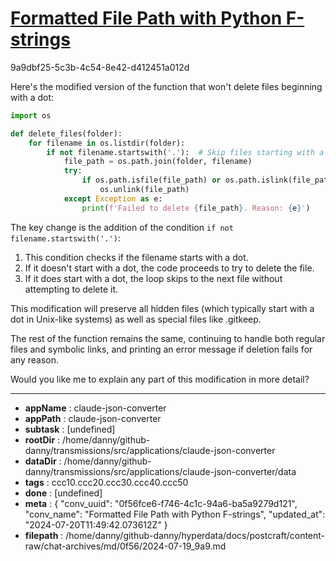 # [Formatted File Path with Python F-strings](https://claude.ai/chat/0f56fce6-f746-4c1c-94a6-ba5a9279d121)

9a9dbf25-5c3b-4c54-8e42-d412451a012d

 Here's the modified version of the function that won't delete files beginning with a dot:

```python
import os

def delete_files(folder):
    for filename in os.listdir(folder):
        if not filename.startswith('.'):  # Skip files starting with a dot
            file_path = os.path.join(folder, filename)
            try:
                if os.path.isfile(file_path) or os.path.islink(file_path):
                    os.unlink(file_path)
            except Exception as e:
                print(f'Failed to delete {file_path}. Reason: {e}')
```

The key change is the addition of the condition `if not filename.startswith('.')`:

1. This condition checks if the filename starts with a dot.
2. If it doesn't start with a dot, the code proceeds to try to delete the file.
3. If it does start with a dot, the loop skips to the next file without attempting to delete it.

This modification will preserve all hidden files (which typically start with a dot in Unix-like systems) as well as special files like .gitkeep.

The rest of the function remains the same, continuing to handle both regular files and symbolic links, and printing an error message if deletion fails for any reason.

Would you like me to explain any part of this modification in more detail?

---

* **appName** : claude-json-converter
* **appPath** : claude-json-converter
* **subtask** : [undefined]
* **rootDir** : /home/danny/github-danny/transmissions/src/applications/claude-json-converter
* **dataDir** : /home/danny/github-danny/transmissions/src/applications/claude-json-converter/data
* **tags** : ccc10.ccc20.ccc30.ccc40.ccc50
* **done** : [undefined]
* **meta** : {
  "conv_uuid": "0f56fce6-f746-4c1c-94a6-ba5a9279d121",
  "conv_name": "Formatted File Path with Python F-strings",
  "updated_at": "2024-07-20T11:49:42.073612Z"
}
* **filepath** : /home/danny/github-danny/hyperdata/docs/postcraft/content-raw/chat-archives/md/0f56/2024-07-19_9a9.md